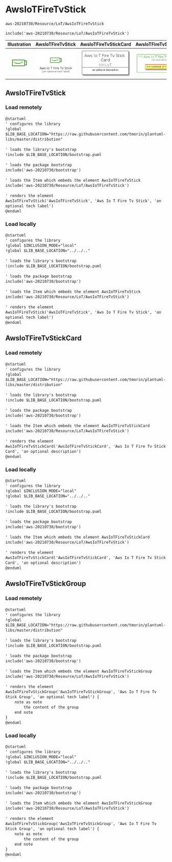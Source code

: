 # AwsIoTFireTvStick


```text
aws-20210730/Resource/LoT/AwsIoTFireTvStick
```

```text
include('aws-20210730/Resource/LoT/AwsIoTFireTvStick')
```



| Illustration | AwsIoTFireTvStick | AwsIoTFireTvStickCard | AwsIoTFireTvStickGroup |
| :---: | :---: | :---: | :---: |
| ![illustration for Illustration](../../../aws-20210730/Resource/LoT/AwsIoTFireTvStick.png) | ![illustration for AwsIoTFireTvStick](../../../aws-20210730/Resource/LoT/AwsIoTFireTvStick.Local.png) | ![illustration for AwsIoTFireTvStickCard](../../../aws-20210730/Resource/LoT/AwsIoTFireTvStickCard.Local.png) | ![illustration for AwsIoTFireTvStickGroup](../../../aws-20210730/Resource/LoT/AwsIoTFireTvStickGroup.Local.png) |




## AwsIoTFireTvStick

### Load remotely
```plantuml
@startuml
' configures the library
!global $LIB_BASE_LOCATION="https://raw.githubusercontent.com/tmorin/plantuml-libs/master/distribution"

' loads the library's bootstrap
!include $LIB_BASE_LOCATION/bootstrap.puml

' loads the package bootstrap
include('aws-20210730/bootstrap')

' loads the Item which embeds the element AwsIoTFireTvStick
include('aws-20210730/Resource/LoT/AwsIoTFireTvStick')

' renders the element
AwsIoTFireTvStick('AwsIoTFireTvStick', 'Aws Io T Fire Tv Stick', 'an optional tech label')
@enduml
```

### Load locally
```plantuml
@startuml
' configures the library
!global $INCLUSION_MODE="local"
!global $LIB_BASE_LOCATION="../../.."

' loads the library's bootstrap
!include $LIB_BASE_LOCATION/bootstrap.puml

' loads the package bootstrap
include('aws-20210730/bootstrap')

' loads the Item which embeds the element AwsIoTFireTvStick
include('aws-20210730/Resource/LoT/AwsIoTFireTvStick')

' renders the element
AwsIoTFireTvStick('AwsIoTFireTvStick', 'Aws Io T Fire Tv Stick', 'an optional tech label')
@enduml
```

## AwsIoTFireTvStickCard

### Load remotely
```plantuml
@startuml
' configures the library
!global $LIB_BASE_LOCATION="https://raw.githubusercontent.com/tmorin/plantuml-libs/master/distribution"

' loads the library's bootstrap
!include $LIB_BASE_LOCATION/bootstrap.puml

' loads the package bootstrap
include('aws-20210730/bootstrap')

' loads the Item which embeds the element AwsIoTFireTvStickCard
include('aws-20210730/Resource/LoT/AwsIoTFireTvStick')

' renders the element
AwsIoTFireTvStickCard('AwsIoTFireTvStickCard', 'Aws Io T Fire Tv Stick Card', 'an optional description')
@enduml
```

### Load locally
```plantuml
@startuml
' configures the library
!global $INCLUSION_MODE="local"
!global $LIB_BASE_LOCATION="../../.."

' loads the library's bootstrap
!include $LIB_BASE_LOCATION/bootstrap.puml

' loads the package bootstrap
include('aws-20210730/bootstrap')

' loads the Item which embeds the element AwsIoTFireTvStickCard
include('aws-20210730/Resource/LoT/AwsIoTFireTvStick')

' renders the element
AwsIoTFireTvStickCard('AwsIoTFireTvStickCard', 'Aws Io T Fire Tv Stick Card', 'an optional description')
@enduml
```

## AwsIoTFireTvStickGroup

### Load remotely
```plantuml
@startuml
' configures the library
!global $LIB_BASE_LOCATION="https://raw.githubusercontent.com/tmorin/plantuml-libs/master/distribution"

' loads the library's bootstrap
!include $LIB_BASE_LOCATION/bootstrap.puml

' loads the package bootstrap
include('aws-20210730/bootstrap')

' loads the Item which embeds the element AwsIoTFireTvStickGroup
include('aws-20210730/Resource/LoT/AwsIoTFireTvStick')

' renders the element
AwsIoTFireTvStickGroup('AwsIoTFireTvStickGroup', 'Aws Io T Fire Tv Stick Group', 'an optional tech label') {
    note as note
        the content of the group
    end note
}
@enduml
```

### Load locally
```plantuml
@startuml
' configures the library
!global $INCLUSION_MODE="local"
!global $LIB_BASE_LOCATION="../../.."

' loads the library's bootstrap
!include $LIB_BASE_LOCATION/bootstrap.puml

' loads the package bootstrap
include('aws-20210730/bootstrap')

' loads the Item which embeds the element AwsIoTFireTvStickGroup
include('aws-20210730/Resource/LoT/AwsIoTFireTvStick')

' renders the element
AwsIoTFireTvStickGroup('AwsIoTFireTvStickGroup', 'Aws Io T Fire Tv Stick Group', 'an optional tech label') {
    note as note
        the content of the group
    end note
}
@enduml
```


